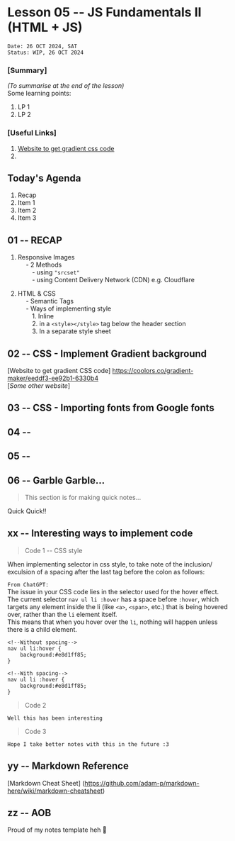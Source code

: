 # Lesson 05 -- JS Fundamentals II (HTML + JS)
`Date: 26 OCT 2024, SAT`  
`Status: WIP, 26 OCT 2024`
### [Summary]
_(To summarise at the end of the lesson)_  
Some learning points:  
1. LP 1 
2. LP 2

### [Useful Links]
1. [Website to get gradient css code](https://coolors.co/gradient-maker/eeddf3-ee92b1-6330b4)
2. 

## Today's Agenda
1. Recap
2. Item 1 
3. Item 2
4. Item 3



## 01 -- RECAP 
1. Responsive Images  
&ensp;&ensp; - 2 Methods  
&ensp;&ensp;&ensp;&ensp; - using `"srcset"`  
&ensp;&ensp;&ensp;&ensp; - using Content Delivery Network (CDN) e.g. Cloudflare  

2. HTML & CSS  
&ensp;&ensp; - Semantic Tags  
&ensp;&ensp; - Ways of implementing style  
&ensp;&ensp;&ensp;&ensp; 1. Inline  
&ensp;&ensp;&ensp;&ensp; 2. in a `<style></style>` tag below the header section  
&ensp;&ensp;&ensp;&ensp; 3. In a separate style sheet  




## 02 -- CSS - Implement Gradient background
[Website to get gradient  CSS code] https://coolors.co/gradient-maker/eeddf3-ee92b1-6330b4  
[_Some other website_]

## 03 -- CSS -  Importing fonts from Google fonts


## 04 -- 


## 05 -- 


## 06 -- Garble Garble...
>This section is for making quick notes... 

Quick Quick!!


xx -- Interesting ways to implement code
--- 
>Code 1 -- CSS style  

When implementing selector in css style, to take note of the inclusion/ exculsion of a spacing after the last tag before the colon as follows: 

`From ChatGPT:`  
The issue in your CSS code lies in the selector used for the hover effect.  
The current selector `nav ul li :hover` has a space before `:hover`, which targets any element inside the li (like `<a>`, `<span>`, etc.) that is being hovered over, rather than the `li` element itself.  
This means that when you hover over the `li`, nothing will happen unless there is a child element.



```
<!--Without spacing-->
nav ul li:hover {
    background:#e8d1ff85;
}

<!--With spacing-->
nav ul li :hover {
    background:#e8d1ff85;
}
```
>Code 2
```
Well this has been interesting
```
>Code 3
```
Hope I take better notes with this in the future :3
```

yy -- Markdown Reference 
--- 
[Markdown Cheat Sheet] (https://github.com/adam-p/markdown-here/wiki/markdown-cheatsheet)

zz -- AOB
--- 
Proud of my notes template heh 👀